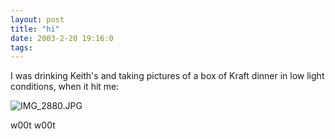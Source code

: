 ```yaml
---
layout: post
title: "hi"
date: 2003-2-20 19:16:0
tags: 
---
```


I was drinking Keith's and taking pictures of a box of Kraft dinner in low light conditions, when it hit me:





![IMG_2880.JPG][1]



w00t w00t



   [1]: http://greener.sdf1.org/blog/archives/IMG_2880.JPG
